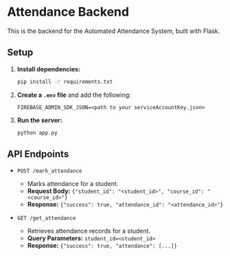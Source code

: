 # Attendance Backend

This is the backend for the Automated Attendance System, built with Flask.

## Setup

1.  **Install dependencies:**

    ```bash
    pip install -r requirements.txt
    ```

2.  **Create a `.env` file** and add the following:

    ```
    FIREBASE_ADMIN_SDK_JSON=<path to your serviceAccountKey.json>
    ```

3.  **Run the server:**

    ```bash
    python app.py
    ```

## API Endpoints

*   `POST /mark_attendance`

    *   Marks attendance for a student.
    *   **Request Body:** `{"student_id": "<student_id>", "course_id": "<course_id>"}`
    *   **Response:** `{"success": true, "attendance_id": "<attendance_id>"}`

*   `GET /get_attendance`

    *   Retrieves attendance records for a student.
    *   **Query Parameters:** `student_id=<student_id>`
    *   **Response:** `{"success": true, "attendance": [...]}`
